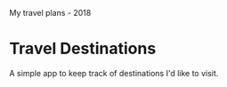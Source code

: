 My travel plans - 2018
# Travel Destinations

A simple app to keep track of destinations I'd like to visit.